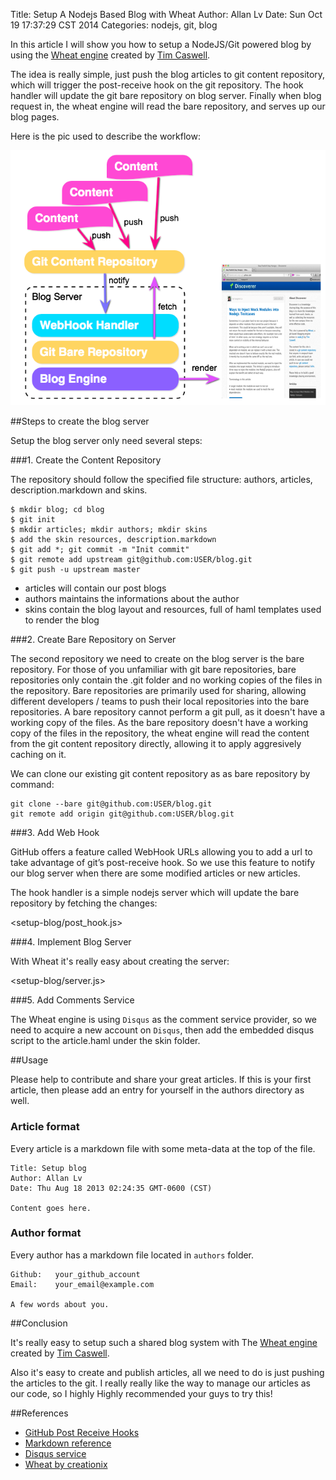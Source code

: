 Title: Setup A Nodejs Based Blog with Wheat
Author: Allan Lv
Date: Sun Oct 19 17:37:29 CST 2014
Categories: nodejs, git, blog

In this article I will show you how to setup a NodeJS/Git powered blog by using the <a href="https://github.com/creationix/wheat/" target="_blank">Wheat engine</a> created by [Tim Caswell](https://twitter.com/creationix).

The idea is really simple, just push the blog articles to git content repository, which will trigger the post-receive hook on the git repository. The hook handler will update the git bare repository on blog server. Finally when blog request in, the wheat engine will read the bare repository, and serves up our blog pages.

Here is the pic used to describe the workflow:

![areas](./setup-blog/blog.png)


##Steps to create the blog server

Setup the blog server only need several steps:

###1. Create the Content Repository

The repository should follow the specified file structure: authors, articles, description.markdown and skins.

	$ mkdir blog; cd blog
	$ git init
	$ mkdir articles; mkdir authors; mkdir skins
	$ add the skin resources, description.markdown
	$ git add *; git commit -m "Init commit"
	$ git remote add upstream git@github.com:USER/blog.git
	$ git push -u upstream master

 - articles will contain our post blogs
 - authors maintains the informations about the author
 - skins contain the blog layout and resources, full of haml templates used to render the blog


###2. Create Bare Repository on Server

The second repository we need to create on the blog server is the bare repository. For those of you unfamiliar with git bare repositories, bare repositories only contain the .git folder and no working copies of the files in the repository. Bare repositories are primarily used for sharing, allowing different developers / teams to push their local repositories into the bare repositories. A bare repository cannot perform a git pull, as it doesn't have a working copy of the files. As the bare repository doesn't have a working copy of the files in the repository, the wheat engine will read the content from the git content repository directly, allowing it to apply aggresively caching on it.

We can clone our existing git content repository as as bare repository by command:

	git clone --bare git@github.com:USER/blog.git
    git remote add origin git@github.com:USER/blog.git

###3. Add Web Hook

GitHub offers a feature called WebHook URLs allowing you to add a url to take advantage of git’s post-receive hook. So we use this feature to notify our blog server when there are some modified articles or new articles.

The hook handler is a simple nodejs server which will update the bare repository by fetching the changes:

<setup-blog/post_hook.js>

###4. Implement Blog Server

With Wheat it's really easy about creating the server:

<setup-blog/server.js>

###5. Add Comments Service

The Wheat engine is using `Disqus` as the comment service provider, so we need to acquire a new account on `Disqus`, then add the embedded disqus script to the article.haml under the skin folder.

##Usage

Please help to contribute and share your great articles.  If this is your first article, then please add an entry for yourself in the authors directory as well.

### Article format
Every article is a markdown file with some meta-data at the top of the file.

    Title: Setup blog
    Author: Allan Lv
    Date: Thu Aug 18 2013 02:24:35 GMT-0600 (CST)

    Content goes here.

### Author format

Every author has a markdown file located in `authors` folder.

    Github:   your_github_account
    Email:    your_email@example.com

    A few words about you.

##Conclusion

It's really easy to setup such a shared blog system with The <a href="https://github.com/creationix/wheat/" target="_blank">Wheat engine</a> created by [Tim Caswell](https://twitter.com/creationix).

Also it's easy to create and publish articles, all we need to do is just pushing the articles to the git. I really really like the way to manage our articles as our code, so I highly Highly recommended your guys to try this!

##References

- [GitHub Post Receive Hooks](https://help.github.com/articles/post-receive-hooks)
- [Markdown reference](http://daringfireball.net/projects/markdown/basics)
- [Disqus service](http://disqus.com/)
- [Wheat by creationix](https://github.com/creationix/wheat)

